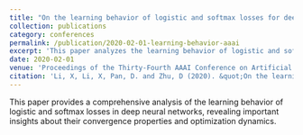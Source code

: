 ```yaml
---
title: "On the learning behavior of logistic and softmax losses for deep neural networks"
collection: publications
category: conferences
permalink: /publication/2020-02-01-learning-behavior-aaai
excerpt: 'This paper analyzes the learning behavior of logistic and softmax losses in deep neural networks.'
date: 2020-02-01
venue: 'Proceedings of the Thirty-Fourth AAAI Conference on Artificial Intelligence (AAAI-20)'
citation: 'Li, X, Li, X, Pan, D. and Zhu, D (2020). &quot;On the learning behavior of logistic and softmax losses for deep neural networks.&quot; <i>Thirty-Fourth AAAI Conference on Artificial Intelligence (AAAI-20)</i>, New York, USA.'
---
```


This paper provides a comprehensive analysis of the learning behavior of logistic and softmax losses in deep neural networks, revealing important insights about their convergence properties and optimization dynamics.

